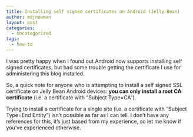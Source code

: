 ```yaml
---
title: Installing self signed certificates on Android (Jelly Bean)
author: mdjnewman
layout: post
categories:
  - Uncategorized
tags:
  - how-to
---
```

I was pretty happy when I found out Android now supports installing self signed certificates, but had some trouble getting the certificate I use for administering this blog installed.

So, a quick note for anyone who is attempting to install a self signed SSL certificate on Jelly Bean Android devices: **you can only install a root CA certificate** (i.e. a certificate with “Subject Type=CA”).

Trying to install a certificate for a single site (i.e. a certificate with “Subject Type=End Entity”) isn’t possible as far as I can tell. I don’t have any references for this, it’s just based from my experience, so let me know if you’ve experienced otherwise.